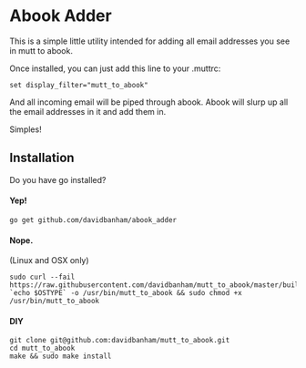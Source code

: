 # Abook Adder

This is a simple little utility intended for adding all email addresses you see in mutt to abook.

Once installed, you can just add this line to your .muttrc:

```
set display_filter="mutt_to_abook"
```

And all incoming email will be piped through abook. Abook will slurp up all the email addresses in it and add them in.

Simples!

## Installation

Do you have go installed?

#### Yep!

```
go get github.com/davidbanham/abook_adder
```

#### Nope.

(Linux and OSX only)
```
sudo curl --fail https://raw.githubusercontent.com/davidbanham/mutt_to_abook/master/build/mutt_to_abook-`echo $OSTYPE` -o /usr/bin/mutt_to_abook && sudo chmod +x /usr/bin/mutt_to_abook
```

#### DIY

```
git clone git@github.com:davidbanham/mutt_to_abook.git
cd mutt_to_abook
make && sudo make install
```
